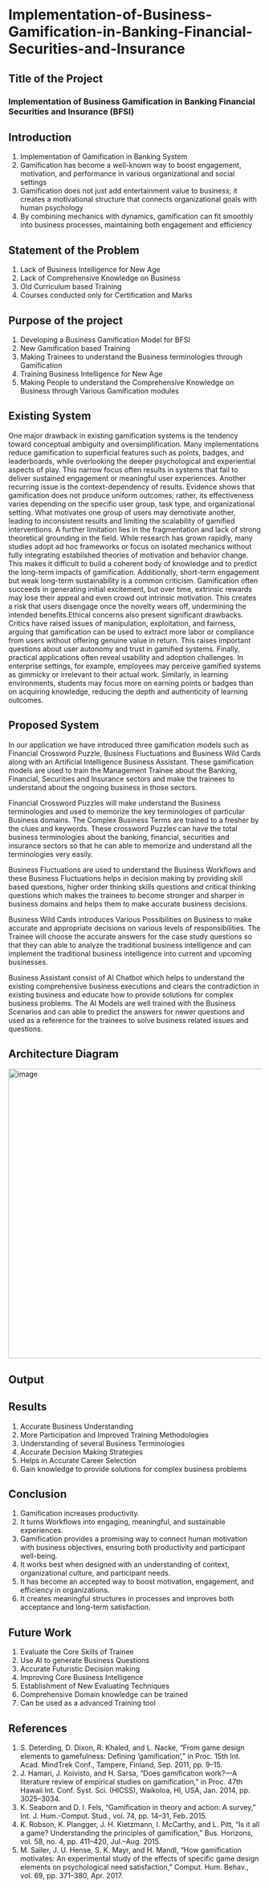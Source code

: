 # Implementation-of-Business-Gamification-in-Banking-Financial-Securities-and-Insurance

## Title of the Project

### Implementation of Business Gamification in Banking Financial Securities and Insurance (BFSI)

## Introduction

1. Implementation of Gamification in Banking System
2. Gamification has become a well-known way to boost engagement, motivation, and performance in various organizational and social settings
3. Gamification does not just add entertainment value to business; it creates a motivational structure that connects organizational goals with human psychology
4. By combining mechanics with dynamics, gamification can fit smoothly into business processes, maintaining both engagement and efficiency

## Statement of the Problem

1. Lack of Business Intelligence for New Age
2. Lack of Comprehensive Knowledge on Business
3. Old Curriculum based Training
4. Courses conducted only for Certification and Marks

## Purpose of the project

1. Developing a Business Gamification Model for BFSI
2. New Gamification based Training
3. Making Trainees to understand the Business terminologies through Gamification
4. Training Business Intelligence for New Age
5. Making People to understand the Comprehensive Knowledge on Business through Various Gamification modules

## Existing System

One major drawback in existing gamification systems is the tendency toward conceptual ambiguity and oversimplification. Many implementations reduce gamification to superficial features such as points, badges, and leaderboards, while overlooking the deeper psychological and experiential aspects of play. This narrow focus often results in systems that fail to deliver sustained engagement or meaningful user experiences.
Another recurring issue is the context-dependency of results. Evidence shows that gamification does not produce uniform outcomes; rather, its effectiveness varies depending on the specific user group, task type, and organizational setting. What motivates one group of users may demotivate another, leading to inconsistent results and limiting the scalability of gamified interventions. A further limitation lies in the fragmentation and lack of strong theoretical grounding in the field. While research has grown rapidly, many studies adopt ad hoc frameworks or focus on isolated mechanics without fully integrating established theories of motivation and behavior change. This makes it difficult to build a coherent body of knowledge and to predict the long-term impacts of gamification. Additionally, short-term engagement but weak long-term sustainability is a common criticism. Gamification often succeeds in generating initial excitement, but over time, extrinsic rewards may lose their appeal and even crowd out intrinsic motivation. This creates a risk that users disengage once the novelty wears off, undermining the intended benefits.Ethical concerns also present significant drawbacks. Critics have raised issues of manipulation, exploitation, and fairness, arguing that gamification can be used to extract more labor or compliance from users without offering genuine value in return. This raises important questions about user autonomy and trust in gamified systems. Finally, practical applications often reveal usability and adoption challenges. In enterprise settings, for example, employees may perceive gamified systems as gimmicky or irrelevant to their actual work. Similarly, in learning environments, students may focus more on earning points or badges than on acquiring knowledge, reducing the depth and authenticity of learning outcomes.

## Proposed System

In our application we have introduced three gamification models such as Financial Crossword Puzzle, Business Fluctuations and Business Wild Cards along with an Artificial Intelligence Business Assistant. These gamification models are used to train the Management Trainee about the Banking, Financial, Securities and Insurance sectors and make the trainees to understand about the ongoing business in those sectors.

Financial Crossword Puzzles will make understand the Business terminologies and used to  memorize the key terminologies of  particular Business domains. The Complex Business Terms are trained to a fresher by the clues and keywords. These crossword Puzzles can have the total business terminologies about the banking, financial, securities and insurance sectors so that he can able to memorize and understand all the terminologies very easily.

Business Fluctuations are used to understand the Business Workflows and these Business Fluctuations helps in decision making by providing skill based questions, higher order thinking skills questions and critical thinking questions which makes the trainees to become stronger and sharper in business domains and helps them to make accurate business decisions.

Business Wild Cards introduces Various Possibilities on Business to make accurate and appropriate decisions on various levels of responsibilities. The Trainee will choose the accurate answers for the case study questions so that they can able to analyze the traditional business intelligence and can implement the traditional business intelligence into current and upcoming businesses.

Business Assistant consist of AI Chatbot which helps to understand the existing comprehensive business executions and clears the contradiction in existing business and educate how to provide solutions for complex business problems. The AI Models are well trained with the Business Scenarios and can able to predict the answers for newer questions and used as a reference for the trainees to solve business related issues and questions.

## Architecture Diagram

<img width="802" height="577" alt="image" src="https://github.com/user-attachments/assets/4babb698-214b-43f2-815f-5b186670d745" />

## Output

## Results

1. Accurate Business Understanding
2. More Participation and Improved Training Methodologies
3. Understanding of several Business Terminologies
4. Accurate Decision Making Strategies
5. Helps in Accurate Career Selection 
6. Gain knowledge to provide solutions for complex business problems

## Conclusion

1. Gamification increases productivity.
2. It turns Workflows into engaging, meaningful, and sustainable experiences.
3. Gamification provides a promising way to connect human motivation with business objectives, ensuring both productivity and participant well-being.
4. It works best when designed with an understanding of context, organizational culture, and participant needs.
5. It has become an accepted way to boost motivation, engagement, and efficiency in organizations.
6. It creates meaningful structures in processes and improves both acceptance and long-term satisfaction.

## Future Work

1. Evaluate the Core Skills of Trainee
2. Use AI to generate Business Questions
3. Accurate Futuristic Decision making
4. Improving Core Business Intelligence
5. Establishment of New Evaluating Techniques
6. Comprehensive Domain knowledge can be trained
7. Can be used as a advanced Training tool

## References

1. S. Deterding, D. Dixon, R. Khaled, and L. Nacke, “From game design elements to gamefulness: Defining ‘gamification’,” in Proc. 15th Int. Acad. MindTrek Conf., Tampere, Finland, Sep. 2011, pp. 9–15.
2. J. Hamari, J. Koivisto, and H. Sarsa, “Does gamification work?—A literature review of empirical studies on gamification,” in Proc. 47th Hawaii Int. Conf. Syst. Sci. (HICSS), Waikoloa, HI, USA, Jan. 2014, pp. 3025–3034.
3. K. Seaborn and D. I. Fels, “Gamification in theory and action: A survey,” Int. J. Hum.-Comput. Stud., vol. 74, pp. 14–31, Feb. 2015.
4. K. Robson, K. Plangger, J. H. Kietzmann, I. McCarthy, and L. Pitt, “Is it all a game? Understanding the principles of gamification,” Bus. Horizons, vol. 58, no. 4, pp. 411–420, Jul.–Aug. 2015.
5. M. Sailer, J. U. Hense, S. K. Mayr, and H. Mandl, “How gamification motivates: An experimental study of the effects of specific game design elements on psychological need satisfaction,” Comput. Hum. Behav., vol. 69, pp. 371–380, Apr. 2017.




